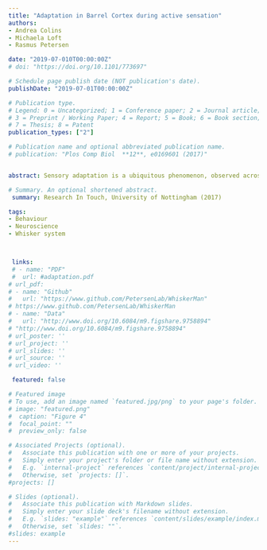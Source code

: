 ```yaml
---
title: "Adaptation in Barrel Cortex during active sensation"
authors:
- Andrea Colins
- Michaela Loft
- Rasmus Petersen

date: "2019-07-010T00:00:00Z"
# doi: "https://doi.org/10.1101/773697"

# Schedule page publish date (NOT publication's date).
publishDate: "2019-07-01T00:00:00Z"

# Publication type.
# Legend: 0 = Uncategorized; 1 = Conference paper; 2 = Journal article;
# 3 = Preprint / Working Paper; 4 = Report; 5 = Book; 6 = Book section;
# 7 = Thesis; 8 = Patent
publication_types: ["2"]

# Publication name and optional abbreviated publication name.
# publication: "Plos Comp Biol  **12**, e0169601 (2017)"


abstract: Sensory adaptation is a ubiquitous phenomenon, observed across species and sensory modalities. Adaptation has been extensively studied in anaesthetised animals. However, tactile inputs are strongly shaped by the animal’s behaviour. It is not understood how adaptation changes the representation of sensory signals in awake, behaving animals. This work aims to address this question in the somatosensory cortex in behaving mice. For this, we performed electrophysiological recordings and simultaneous 3D imaging of the whiskers during a task where mice explore an object using their whiskers. This enabled us to measure both neural activity in barrel cortex and the sensory input from the whiskers. First, we found that neurons responded more to the first whisker-object contact on a trial than to later ones. Additionally, we found that both, the strength of touches and neural sensitivity to the strength of the touches decreased over time. These results suggest that both behavioural and neural adaptations occur during active sensation.

# Summary. An optional shortened abstract.
 summary: Research In Touch, University of Nottingham (2017)

tags:
- Behaviour
- Neuroscience
- Whisker system



 links:
 # - name: "PDF"
 #  url: #adaptation.pdf
# url_pdf: 
# - name: "Github"
#   url: "https://www.github.com/PetersenLab/WhiskerMan"
# https://www.github.com/PetersenLab/WhiskerMan   
# - name: "Data"  
#   url: "http://www.doi.org/10.6084/m9.figshare.9758894"
# "http://www.doi.org/10.6084/m9.figshare.9758894"   
# url_poster: ''
# url_project: ''
# url_slides: ''
# url_source: ''
# url_video: ''

 featured: false

# Featured image
# To use, add an image named `featured.jpg/png` to your page's folder. 
# image: "featured.png"
#  caption: "Figure 4"
#  focal_point: ""
#  preview_only: false

# Associated Projects (optional).
#   Associate this publication with one or more of your projects.
#   Simply enter your project's folder or file name without extension.
#   E.g. `internal-project` references `content/project/internal-project/index.md`.
#   Otherwise, set `projects: []`.
#projects: []

# Slides (optional).
#   Associate this publication with Markdown slides.
#   Simply enter your slide deck's filename without extension.
#   E.g. `slides: "example"` references `content/slides/example/index.md`.
#   Otherwise, set `slides: ""`.
#slides: example
---
```

